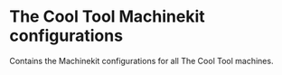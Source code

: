 # The Cool Tool Machinekit configurations
Contains the Machinekit configurations for all The Cool Tool machines.